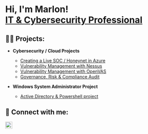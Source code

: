 <h1>Hi, I'm Marlon! <br/><a href="https://www.linkedin.com/in/marlontenga/">IT & Cybersecurity Professional</a> 

<h2>👨‍💻 Projects:</h2>

- <b>Cybersecurity / Cloud Projects </b>
  - [Creating a Live SOC / Honeynet in Azure ](https://github.com/MarlonNT/Azure-SOC)
  - [Vulnerability Management with Nessus ](https://github.com/MarlonNT/Nessus-Vulnerability-Lab)
  - [Vulnerability Management with OpenVAS ](https://github.com/MarlonNT/OpenVAS-Vulnerability-Management)
  - [Governance, Risk & Compliance Audit ](https://github.com/MarlonNT/GRC-Audit)
 
- <b> Windows System Administrator Project </b>
  - [Active Directory & Powershell project ](https://github.com/MarlonNT/Active-Directory-Lab)

<h2> 🤳 Connect with me:</h2>

[<img align="left" alt="JoshMadakor | LinkedIn" width="22px" src="https://cdn.jsdelivr.net/npm/simple-icons@v3/icons/linkedin.svg" />][linkedin]

[linkedin]: https://www.linkedin.com/in/marlontenga/

<!--
**joshmadakor1/joshmadakor1** is a ✨ _special_ ✨ repository because its `README.md` (this file) appears on your GitHub profile.

Here are some ideas to get you started:

- 🔭 I’m currently working on ...
- 🌱 I’m currently learning ...
- 👯 I’m looking to collaborate on ...
- 🤔 I’m looking for help with ...
- 💬 Ask me about ...
- 📫 How to reach me: ...
- 😄 Pronouns: ...
- ⚡ Fun fact: ...
-->
